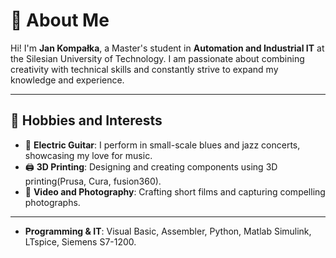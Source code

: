 # 👋 About Me

Hi! I'm **Jan Kompałka**, a Master's student in **Automation and Industrial IT** at the Silesian University of Technology. I am passionate about combining creativity with technical skills and constantly strive to expand my knowledge and experience.

---

## 🎸 Hobbies and Interests

- 🎵 **Electric Guitar**: I perform in small-scale blues and jazz concerts, showcasing my love for music.
- 🖨️ **3D Printing**: Designing and creating components using 3D printing(Prusa, Cura, fusion360).
- 🎥 **Video and Photography**: Crafting short films and capturing compelling photographs.

---

- **Programming & IT**: Visual Basic, Assembler, Python, Matlab Simulink, LTspice, Siemens S7-1200.  
